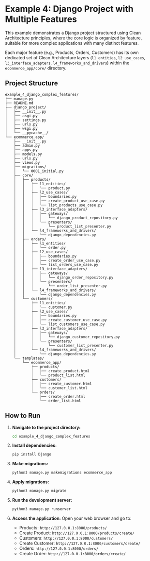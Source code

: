 # Example 4: Django Project with Multiple Features

This example demonstrates a Django project structured using Clean Architecture principles, where the core logic is organized by feature, suitable for more complex applications with many distinct features.

Each major feature (e.g., Products, Orders, Customers) has its own dedicated set of Clean Architecture layers (`l1_entities`, `l2_use_cases`, `l3_interface_adapters`, `l4_frameworks_and_drivers`) within the `ecommerce_app/core/` directory.

## Project Structure

```plaintext
example_4_django_complex_features/
├── manage.py
├── README.md
├── django_project/
│   ├── __init__.py
│   ├── asgi.py
│   ├── settings.py
│   ├── urls.py
│   ├── wsgi.py
│   └── __pycache__/
└── ecommerce_app/
    ├── __init__.py
    ├── admin.py
    ├── apps.py
    ├── models.py
    ├── urls.py
    ├── views.py
    ├── migrations/
    │   └── 0001_initial.py
    ├── core/
    │   ├── products/
    │   │   ├── l1_entities/
    │   │   │   └── product.py
    │   │   ├── l2_use_cases/
    │   │   │   ├── boundaries.py
    │   │   │   ├── create_product_use_case.py
    │   │   │   └── list_products_use_case.py
    │   │   ├── l3_interface_adapters/
    │   │   │   ├── gateways/
    │   │   │   │   └── django_product_repository.py
    │   │   │   └── presenters/
    │   │   │       └── product_list_presenter.py
    │   │   └── l4_frameworks_and_drivers/
    │   │       └── django_dependencies.py
    │   ├── orders/
    │   │   ├── l1_entities/
    │   │   │   └── order.py
    │   │   ├── l2_use_cases/
    │   │   │   ├── boundaries.py
    │   │   │   ├── create_order_use_case.py
    │   │   │   └── list_orders_use_case.py
    │   │   ├── l3_interface_adapters/
    │   │   │   ├── gateways/
    │   │   │   │   └── django_order_repository.py
    │   │   │   └── presenters/
    │   │   │       └── order_list_presenter.py
    │   │   └── l4_frameworks_and_drivers/
    │   │       └── django_dependencies.py
    │   └── customers/
    │       ├── l1_entities/
    │       │   └── customer.py
    │       ├── l2_use_cases/
    │       │   ├── boundaries.py
    │       │   ├── create_customer_use_case.py
    │       │   └── list_customers_use_case.py
    │       ├── l3_interface_adapters/
    │       │   ├── gateways/
    │       │   │   └── django_customer_repository.py
    │       │   └── presenters/
    │       │       └── customer_list_presenter.py
    │       └── l4_frameworks_and_drivers/
    │           └── django_dependencies.py
    └── templates/
        └── ecommerce_app/
            ├── products/
            │   ├── create_product.html
            │   └── product_list.html
            ├── customers/
            │   ├── create_customer.html
            │   └── customer_list.html
            └── orders/
                ├── create_order.html
                └── order_list.html
```

## How to Run

1. **Navigate to the project directory:**

    ```bash
    cd example_4_django_complex_features
    ```

2. **Install dependencies:**

    ```bash
    pip install Django
    ```

3. **Make migrations:**

    ```bash
    python3 manage.py makemigrations ecommerce_app
    ```

4. **Apply migrations:**

    ```bash
    python3 manage.py migrate
    ```

5. **Run the development server:**

    ```bash
    python3 manage.py runserver
    ```

6. **Access the application:**
    Open your web browser and go to:
    - Products: `http://127.0.0.1:8000/products/`
    - Create Product: `http://127.0.0.1:8000/products/create/`
    - Customers: `http://127.0.0.1:8000/customers/`
    - Create Customer: `http://127.0.0.1:8000/customers/create/`
    - Orders: `http://127.0.0.1:8000/orders/`
    - Create Order: `http://127.0.0.1:8000/orders/create/`
